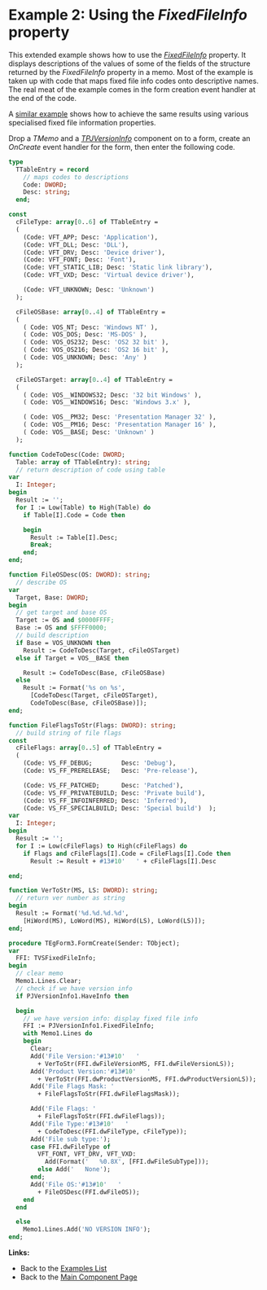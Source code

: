 # Example 2: Using the _FixedFileInfo_ property

This extended example shows how to use the _[FixedFileInfo](../API/TPJVersionInfo-FixedFileInfo.md)_ property. It displays descriptions of the values of some of the fields of the structure returned by the _FixedFileInfo_ property in a memo. Most of the example is taken up with code that maps fixed file info codes onto descriptive names. The real meat of the example comes in the form creation event handler at the end of the code.

A [similar example](Example1.md) shows how to achieve the same results using various specialised fixed file information properties.

Drop a _TMemo_ and a _[TPJVersionInfo](../API/TPJVersionInfo.md)_ component on to a form, create an _OnCreate_ event handler for the form, then enter the following code.

```pascal
type
  TTableEntry = record
    // maps codes to descriptions
    Code: DWORD;
    Desc: string;
  end;

const
  cFileType: array[0..6] of TTableEntry =
  (
    (Code: VFT_APP; Desc: 'Application'),
    (Code: VFT_DLL; Desc: 'DLL'),
    (Code: VFT_DRV; Desc: 'Device driver'),
    (Code: VFT_FONT; Desc: 'Font'),
    (Code: VFT_STATIC_LIB; Desc: 'Static link library'),
    (Code: VFT_VXD; Desc: 'Virtual device driver'),

    (Code: VFT_UNKNOWN; Desc: 'Unknown')
  );

  cFileOSBase: array[0..4] of TTableEntry =
  (
    ( Code: VOS_NT; Desc: 'Windows NT' ),
    ( Code: VOS_DOS; Desc: 'MS-DOS' ),
    ( Code: VOS_OS232; Desc: 'OS2 32 bit' ),
    ( Code: VOS_OS216; Desc: 'OS2 16 bit' ),
    ( Code: VOS_UNKNOWN; Desc: 'Any' )
  );

  cFileOSTarget: array[0..4] of TTableEntry =
  (
    ( Code: VOS__WINDOWS32; Desc: '32 bit Windows' ),
    ( Code: VOS__WINDOWS16; Desc: 'Windows 3.x' ),

    ( Code: VOS__PM32; Desc: 'Presentation Manager 32' ),
    ( Code: VOS__PM16; Desc: 'Presentation Manager 16' ),
    ( Code: VOS__BASE; Desc: 'Unknown' )
  );

function CodeToDesc(Code: DWORD;
  Table: array of TTableEntry): string;
  // return description of code using table
var
  I: Integer;
begin
  Result := '';
  for I := Low(Table) to High(Table) do
    if Table[I].Code = Code then

    begin
      Result := Table[I].Desc;
      Break;
    end;
end;

function FileOSDesc(OS: DWORD): string;
  // describe OS
var
  Target, Base: DWORD;
begin
  // get target and base OS
  Target := OS and $0000FFFF;
  Base := OS and $FFFF0000;
  // build description
  if Base = VOS_UNKNOWN then
    Result := CodeToDesc(Target, cFileOSTarget)
  else if Target = VOS__BASE then

    Result := CodeToDesc(Base, cFileOSBase)
  else
    Result := Format('%s on %s',
      [CodeToDesc(Target, cFileOSTarget),
      CodeToDesc(Base, cFileOSBase)]);
end;

function FileFlagsToStr(Flags: DWORD): string;
  // build string of file flags
const
  cFileFlags: array[0..5] of TTableEntry =
  (
    (Code: VS_FF_DEBUG;        Desc: 'Debug'),
    (Code: VS_FF_PRERELEASE;   Desc: 'Pre-release'),

    (Code: VS_FF_PATCHED;      Desc: 'Patched'),
    (Code: VS_FF_PRIVATEBUILD; Desc: 'Private build'),
    (Code: VS_FF_INFOINFERRED; Desc: 'Inferred'),
    (Code: VS_FF_SPECIALBUILD; Desc: 'Special build')  );
var
  I: Integer;
begin
  Result := '';
  for I := Low(cFileFlags) to High(cFileFlags) do
    if Flags and cFileFlags[I].Code = cFileFlags[I].Code then
      Result := Result + #13#10'   ' + cFileFlags[I].Desc

end;

function VerToStr(MS, LS: DWORD): string;
  // return ver number as string
begin
  Result := Format('%d.%d.%d.%d',
    [HiWord(MS), LoWord(MS), HiWord(LS), LoWord(LS)]);
end;

procedure TEgForm3.FormCreate(Sender: TObject);
var
  FFI: TVSFixedFileInfo;
begin
  // clear memo
  Memo1.Lines.Clear;
  // check if we have version info
  if PJVersionInfo1.HaveInfo then

  begin
    // we have version info: display fixed file info
    FFI := PJVersionInfo1.FixedFileInfo;
    with Memo1.Lines do
    begin
      Clear;
      Add('File Version:'#13#10'   '
        + VerToStr(FFI.dwFileVersionMS, FFI.dwFileVersionLS));
      Add('Product Version:'#13#10'   '
        + VerToStr(FFI.dwProductVersionMS, FFI.dwProductVersionLS));
      Add('File Flags Mask: '
        + FileFlagsToStr(FFI.dwFileFlagsMask));

      Add('File Flags: '
        + FileFlagsToStr(FFI.dwFileFlags));
      Add('File Type:'#13#10'   '
        + CodeToDesc(FFI.dwFileType, cFileType));
      Add('File sub type:');
      case FFI.dwFileType of
        VFT_FONT, VFT_DRV, VFT_VXD:
          Add(Format('   %0.8X', [FFI.dwFileSubType]));
        else Add('   None');
      end;
      Add('File OS:'#13#10'   '
        + FileOSDesc(FFI.dwFileOS));
    end
  end

  else
    Memo1.Lines.Add('NO VERSION INFO');
end;
```

**Links:**

* Back to the [Examples List](../Examples.md)
* Back to the [Main Component Page](../../VerInfo.md)
